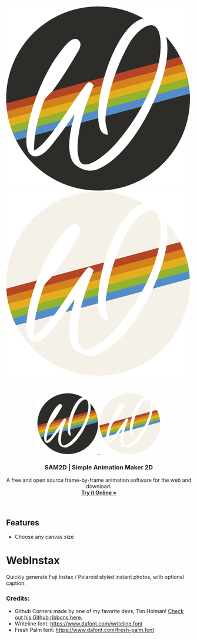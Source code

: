 ![WebInstax Logo Dark](https://github.com/ssambender/WebInstax/blob/main/WebInstaxLogoDark.png?raw=true#gh-light-mode-only)
![WebInstax Logo Light](https://github.com/ssambender/WebInstax/blob/main/WebInstaxLogoLight.png?raw=true#gh-dark-mode-only)

<br>

<p align="center">
  <a href="https://sambender.net/projects/simpleAnimationMaker/index.html">
    <img src="https://github.com/ssambender/WebInstax/blob/main/WebInstaxLogoDark.png?raw=true#gh-light-mode-only" alt="SAM2D logo" height="165">
    <img src="https://github.com/ssambender/WebInstax/blob/main/WebInstaxLogoLight.png?raw=true#gh-dark-mode-only" alt="SAM2D logo" height="165">
  </a>
</p>

<h3 align="center">SAM2D | Simple Animation Maker 2D</h3>

<p align="center">
  A free and open source frame-by-frame animation software for the web and download.
  <br>
  <a href="https://sambender.net/projects/simpleAnimationMaker/index.html"><strong>Try it Online »</strong></a>
  <br>
</p>

<br>

## Features
- Choose any canvas size

# WebInstax
Quickly generate Fuji Instax / Polaroid styled instant photos, with optional caption. 


### Credits:
- Github Corners made by one of my favorite devs, Tim Holman! [Check out his Github ribbons here.](https://github.com/tholman/github-corners)
- Writeline font: https://www.dafont.com/writeline.font
- Fresh Palm font: https://www.dafont.com/fresh-palm.font
